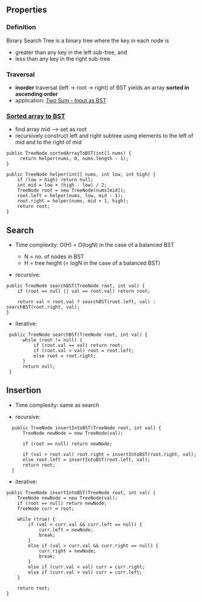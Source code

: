 ## Properties

### Definition

Binary Search Tree is a binary tree where the key in each node is 
- greater than any key in the left sub-tree, and
- less than any key in the right sub-tree

### Traversal
- **inorder** traversal (left -> root -> right) of BST yields an array **sorted in ascending order**
 - application: [Two Sum - Input as BST](https://leetcode.com/problems/two-sum-iv-input-is-a-bst/solution/)

### [Sorted array to BST](https://leetcode.com/problems/convert-sorted-array-to-binary-search-tree/?envType=study-plan&id=level-2)
- find array mid --> set as root
- recursively construct left and right subtree using elements to the left of mid and to the right of mid
```
public TreeNode sortedArrayToBST(int[] nums) {
     return helper(nums, 0, nums.length - 1);
}

public TreeNode helper(int[] nums, int low, int high) {
    if (low > high) return null;
    int mid = low + (high - low) / 2;
    TreeNode root = new TreeNode(nums[mid]);
    root.left = helper(nums, low, mid - 1);
    root.right = helper(nums, mid + 1, high);
    return root;
}
```


## Search

- Time complexity: O(H) 
                   = O(logN) in the case of a balanced BST
  - N = no. of nodes in BST
  - H = tree height (= logN in the case of a balanced BST)
 
- recursive:
```
public TreeNode searchBST(TreeNode root, int val) {
    if (root == null || val == root.val) return root;

    return val < root.val ? searchBST(root.left, val) : searchBST(root.right, val);
}
```
- iterative:
```
 public TreeNode searchBST(TreeNode root, int val) {
      while (root != null) {
          if (root.val == val) return root;
          if (root.val > val) root = root.left;
          else root = root.right;
      }
      return null;
 }
```

## Insertion

- Time complexity: same as search

- recursive:
```
  public TreeNode insertIntoBST(TreeNode root, int val) {
      TreeNode newNode = new TreeNode(val);

      if (root == null) return newNode;

      if (val > root.val) root.right = insertIntoBST(root.right, val);
      else root.left = insertIntoBST(root.left, val);
      return root;
  }
```

- iterative:
```
public TreeNode insertIntoBST(TreeNode root, int val) {
    TreeNode newNode = new TreeNode(val);
    if (root == null) return newNode;
    TreeNode curr = root;

    while (true) {
        if (val < curr.val && curr.left == null) {
            curr.left = newNode;
            break;
        }
        else if (val > curr.val && curr.right == null) {
            curr.right = newNode;
            break;
        }
        else if (curr.val < val) curr = curr.right;
        else if (curr.val > val) curr = curr.left;
    }

    return root;
}
```
